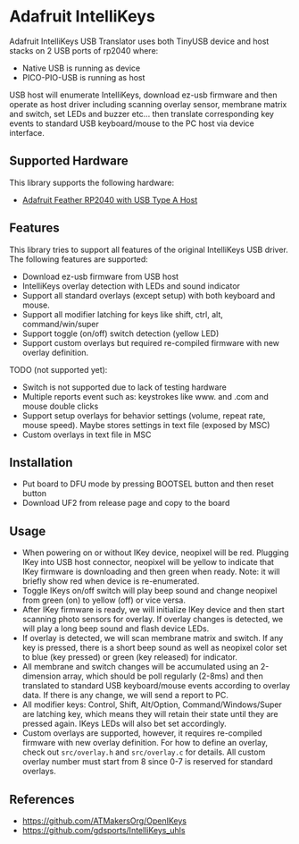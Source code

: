 # Adafruit IntelliKeys

Adafruit IntelliKeys USB Translator uses both TinyUSB device and host stacks on 2 USB ports of rp2040 where:

- Native USB is running as device
- PICO-PIO-USB is running as host

USB host will enumerate IntelliKeys, download ez-usb firmware and then operate as host driver including scanning overlay sensor, membrane matrix and switch, set LEDs and buzzer etc... then translate corresponding key events to standard USB keyboard/mouse to the PC host via device interface.

## Supported Hardware

This library supports the following hardware:

- [Adafruit Feather RP2040 with USB Type A Host](https://www.adafruit.com/product/5723)

## Features

This library tries to support all features of the original IntelliKeys USB driver. The following features are supported:

- Download ez-usb firmware from USB host
- IntelliKeys overlay detection with LEDs and sound indicator
- Support all standard overlays (except setup) with both keyboard and mouse.
- Support all modifier latching for keys like shift, ctrl, alt, command/win/super
- Support toggle (on/off) switch detection (yellow LED)
- Support custom overlays but required re-compiled firmware with new overlay definition.

TODO (not supported yet):

- Switch is not supported due to lack of testing hardware
- Multiple reports event such as: keystrokes like www. and .com  and mouse double clicks
- Support setup overlays for behavior settings (volume, repeat rate, mouse speed). Maybe stores settings in text file (exposed by MSC)
- Custom overlays in text file in MSC

## Installation

- Put board to DFU mode by pressing BOOTSEL button and then reset button
- Download UF2 from release page and copy to the board

## Usage

- When powering on or without IKey device, neopixel will be red. Plugging IKey into USB host connector, neopixel will be yellow to indicate that IKey firmware is downloading and then green when ready. Note: it will briefly show red when device is re-enumerated.
- Toggle IKeys on/off switch will play beep sound and change neopixel from green (on) to yellow (off) or vice versa.
- After IKey firmware is ready, we will initialize IKey device and then start scanning photo sensors for overlay. If overlay changes is detected, we will play a long beep sound and flash device LEDs.
- If overlay is detected, we will scan membrane matrix and switch. If any key is pressed, there is a short beep sound as well as neopixel color set to blue (key pressed) or green (key released) for indicator.
- All membrane and switch changes will be accumulated using an 2-dimension array, which should be poll regularly (2-8ms) and then translated to standard USB keyboard/mouse events according to overlay data. If there is any change, we will send a report to PC.
- All modifier keys: Control, Shift, Alt/Option, Command/Windows/Super are latching key, which means they will retain their state until they are pressed again. IKeys LEDs will also bet set accordingly.
- Custom overlays are supported, however, it requires re-compiled firmware with new overlay definition. For how to define an overlay, check out `src/overlay.h` and `src/overlay.c` for details. All custom overlay number must start from 8 since 0-7 is reserved for standard overlays.

## References

- https://github.com/ATMakersOrg/OpenIKeys
- https://github.com/gdsports/IntelliKeys_uhls
